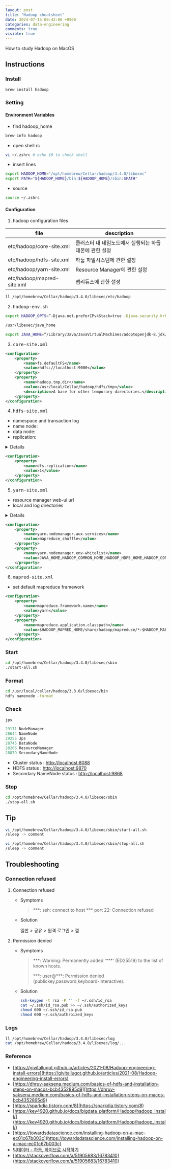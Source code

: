 ```yaml
---
layout: post
title: "Hadoop cheatsheet"
date: 2024-07-15 00:42:00 +0900
categories: data-engineering
comments: true
visible: true
---
```

How to study Hadoop on MacOS

## Instructions
### Install
```sh
brew install hadoop
```

### Setting
#### Environment Variables
- find hadoop_home
```sh
brew info hadoop
```

- open shell rc
```sh
vi ~/.zshrc # echo $0 to check shell
```

- insert lines
```sh
export HADOOP_HOME="/opt/homebrew/Cellar/hadoop/3.4.0/libexec"
export PATH="${HADOOP_HOME}/bin:${HADOOP_HOME}/sbin:$PATH"
```

- source
```sh
source ~/.zshrc
```

#### Configuration
1. hadoop configuration files

file | description
-- | --
etc/hadoop/core-site.xml | 클러스터 내 네임노드에서 실행되는 하둡 데몬에 관한 설정
etc/hadoop/hdfs-site.xml | 하둡 파일시스템에 관한 설정 
etc/hadoop/yarn-site.xml | Resource Manager에 관한 설정
etc/hadoop/mapred-site.xml | 맵리듀스에 관한 설정

```sh
ll /opt/homebrew/Cellar/hadoop/3.4.0/libexec/etc/hadoop
```

2. <kbd>hadoop-env.sh</kbd>

```sh
export HADOOP_OPTS=”-Djava.net.preferIPv4Stack=true -Djava.security.krb5.realm= -Djava.security.krb5.kdc=”
```

```sh
/usr/libexec/java_home
```

```sh
export JAVA_HOME=“/Library/Java/JavaVirtualMachines/adoptopenjdk-8.jdk/Contents/Home”
```

3. <kbd>core-site.xml</kbd>

```xml
<configuration>
    <property>
        <name>fs.defaultFS</name>
        <value>hdfs://localhost:9000</value>
    </property>
    <property>
        <name>hadoop.tmp.dir</name>
        <value>/usr/local/Cellar/hadoop/hdfs/tmp</value>
        <description>A base for other temporary directories.</description>
    </property>
</configuration>
```

4. <kbd>hdfs-site.xml</kbd>
- namespace and transaction log
- name node:
- data node:
- replication:

<details>

```xml
<configuration>
    <property>
        <name>dfs.namenode.name.dir</name>
        <value>file:///data/namenode</value>
    </property>
    <property>
        <name>dfs.datanode.data.dir</name>
        <value>file:///data/datanode</value>
    </property>
    <property>
        <name>dfs.namenode.checkpoint.dir</name>
        <value>file:///data/namesecondary</value>
    </property>
    <property>
        <name>dfs.replication</name>
        <value>3</value>
    </property>
</configuration>
```
</details>

```xml
<configuration>
    <property>
        <name>dfs.replication</name>
        <value>1</value>
    </property>
</configuration>
```

5. <kbd>yarn-site.xml</kbd>
- resource manager web-ui url
- local and log directories

<details>

```xml
<configuration>
    <property>
        <name>yarn.nodemanager.local-dirs</name>
        <value>file:///data/yarn/local</value>
    </property>
    <property>
        <name>yarn.nodemanager.log-dirs</name>
        <value>file:///data/yarn/logs</value>
    </property>
    <property>
        <name>yarn.resourcemanager.hostname</name>
        <value>hmng</value>
    </property>
</configuration>
```
</details>

```xml
<configuration>
	<property>
		<name>yarn.nodemanager.aux-services</name>
		<value>mapreduce_shuffle</value>
	</property>
	<property>
		<name>yarn.nodemanager.env-whitelist</name>
		<value>JAVA_HOME,HADOOP_COMMON_HOME,HADOOP_HDFS_HOME,HADOOP_CONF_DIR,CLASSPATH_PREPEND_DISTCACHE,HADOOP_YARN_HOME,HADOOP_MAPRED_HOME</value>
	</property>
</configuration>
```

6. <kbd>mapred-site.xml</kbd>
- set default mapreduce framework

```xml
<configuration>
    <property>
        <name>mapreduce.framework.name</name>
        <value>yarn</value>
    </property>
    <property>
        <name>mapreduce.application.classpath</name>   
        <value>$HADOOP_MAPRED_HOME/share/hadoop/mapreduce/*:$HADOOP_MAPRED_HOME/share/hadoop/mapreduce/lib/*</value>
    </property>
</configuration>
```

### Start
```sh
cd /opt/homebrew/Cellar/hadoop/3.4.0/libexec/sbin
./start-all.sh
```

### Format
```sh
cd /usr/local/cellar/hadoop/3.3.0/libexec/bin
hdfs namenode -format
```

### Check
```sh
jps
```

```js
29171 NodeManager
28644 NameNode
29255 Jps
28745 DataNode
28206 ResourceManager
28879 SecondaryNameNode
```

- Cluster status : [http://localhost:8088](http://localhost:8088)
- HDFS status : [http://localhost:9870](http://localhost:9870)
- Secondary NameNode status : [http://localhost:9868](http://localhost:9868)

### Stop
```sh
cd /opt/homebrew/Cellar/hadoop/3.4.0/libexec/sbin
./stop-all.sh
```

## Tip
```sh
vi /opt/homebrew/Cellar/hadoop/3.4.0/libexec/sbin/start-all.sh
/sleep -> comment

vi /opt/homebrew/Cellar/hadoop/3.4.0/libexec/sbin/stop-all.sh
/sleep -> comment
```

## Troubleshooting
### Connection refused
1. Connection refused
    * Symptoms
        > \*\*\*: ssh: connect to host \*\*\* port 22: Connection refused
    
    * Solution
        
        일반 > 공유 > 원격 로그인 > 켬
        
2. Permission denied 
    * Symptoms
        > \*\*\*: Warning: Permanently added '\*\*\*' (ED25519) to the list of known hosts.
        >
        > \*\*\*: user@\*\*\*: Permission denied (publickey,password,keyboard-interactive).

    * Solution
        ```sh
        ssh-keygen -t rsa -P '' -f ~/.ssh/id_rsa
        cat ~/.ssh/id_rsa.pub >> ~/.ssh/authorized_keys
        chmod 600 ~/.ssh/id_rsa.pub 
        chmod 600 ~/.ssh/authroized_keys
        ```
### Logs
```sh
ll /opt/homebrew/Cellar/hadoop/3.4.0/libexec/log
cat /opt/homebrew/Cellar/hadoop/3.4.0/libexec/log/...
```

### Reference
* [https://givitallugot.github.io/articles/2021-08/Hadoop-engineering-install-errors](https://givitallugot.github.io/articles/2021-08/Hadoop-engineering-install-errors)
* [https://dhruv-saksena.medium.com/basics-of-hdfs-and-installation-steps-on-macos-bcb4352895d9](https://dhruv-saksena.medium.com/basics-of-hdfs-and-installation-steps-on-macos-bcb4352895d9)
* [https://sparkdia.tistory.com/8](https://sparkdia.tistory.com/8)
* [https://key4920.github.io/docs/bigdata_platform/Hadoop/hadoop_install/](https://key4920.github.io/docs/bigdata_platform/Hadoop/hadoop_install/)
* [https://towardsdatascience.com/installing-hadoop-on-a-mac-ec01c67b003c](https://towardsdatascience.com/installing-hadoop-on-a-mac-ec01c67b003c)
* [빅데이터 - 하둡, 하이브로 시작하기](https://wikidocs.net/22653)
* [https://stackoverflow.com/a/51905683/16783410](https://stackoverflow.com/a/51905683/16783410)